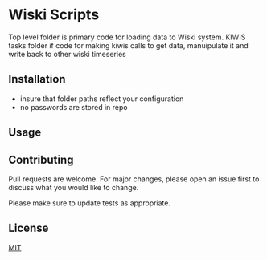 # Wiski Scripts

Top level folder is primary code for loading data to Wiski system.
KIWIS tasks folder if code for making kiwis calls to get data, manuipulate it and write back to other wiski timeseries

## Installation

- insure that folder paths reflect your configuration
- no passwords are stored in repo

## Usage

## Contributing
Pull requests are welcome. For major changes, please open an issue first to discuss what you would like to change.

Please make sure to update tests as appropriate.

## License
[MIT](https://choosealicense.com/licenses/mit/)
